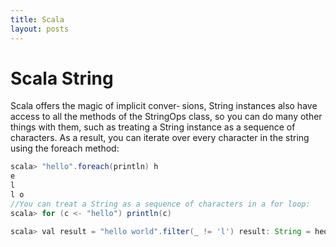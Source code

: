 ```yaml
---
title: Scala
layout: posts
---
```

# Scala String

Scala offers the magic of implicit conver‐ sions, String instances also have access to all the methods of the StringOps class, so you can do many other things with them, such as treating a String instance as a sequence of characters. As a result, you can iterate over every character in the string using the foreach method:
```java
scala> "hello".foreach(println) h
e
l
l o
//You can treat a String as a sequence of characters in a for loop:
scala> for (c <- "hello") println(c)

scala> val result = "hello world".filter(_ != 'l') result: String = heo word
```
